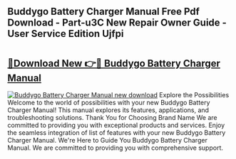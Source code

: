 ## Buddygo Battery Charger Manual Free Pdf Download - Part-u3C New Repair Owner Guide - User Service Edition Ujfpi

# <h2><a href="http://cf13148.oget.top/?id=Buddygo+Battery+Charger+Manual">🔗Download New 👉🔴 Buddygo Battery Charger Manual</a></h2>

[![Buddygo Battery Charger Manual new download](https://i.imgur.com/5g1atiW.png)](http://cf13148.oget.top/?id=Buddygo+Battery+Charger+Manual)
Explore the Possibilities Welcome to the world of possibilities with your new Buddygo Battery Charger Manual! This manual explores its features, applications, and troubleshooting solutions. Thank You for Choosing Brand Name We are committed to providing you with exceptional products and services. Enjoy the seamless integration of list of features with your new Buddygo Battery Charger Manual. We're Here to Guide You Buddygo Battery Charger Manual. We are committed to providing you with comprehensive support.
